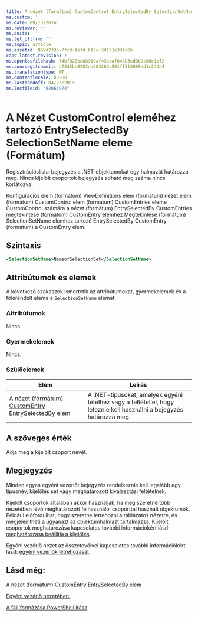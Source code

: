 ```yaml
---
title: A nézet (formátum) CustomControl EntrySelectedBy SelectionSetName eleme |} A Microsoft Docs
ms.custom: ''
ms.date: 09/13/2016
ms.reviewer: ''
ms.suite: ''
ms.tgt_pltfrm: ''
ms.topic: article
ms.assetid: 859d2335-7fcd-4efd-b1cc-3d171e334c6b
caps.latest.revision: 7
ms.openlocfilehash: f4bf820be88919af43eeaf043b3ed8b9c06e1bf2
ms.sourcegitcommit: e7445ba8203da304286c591ff513900ad1c244a4
ms.translationtype: MT
ms.contentlocale: hu-HU
ms.lasthandoff: 04/23/2019
ms.locfileid: "62063974"
---
```

# <a name="selectionsetname-element-for-entryselectedby-for-customcontrol-for-view-format"></a>A Nézet CustomControl eleméhez tartozó EntrySelectedBy SelectionSetName eleme (Formátum)

Regisztrációslista-bejegyzés a .NET-objektumokat egy halmazát határozza meg. Nincs kijelölt csoportok bejegyzés adható meg száma nincs korlátozva.

Konfigurációs elem (formátum) ViewDefinitions elem (formátum) nézet elem (formátum) CustomControl elem (formátum) CustomEntries eleme CustomControl számára a nézet (formátum) EntrySelectedBy CustomEntries megtekintése (formátum) CustomEntry elemhez Megtekintése (formátum) SelectionSetName elemhez tartozó EntrySelectedBy CustomEntry (formátum) a CustomEntry elem.

## <a name="syntax"></a>Szintaxis

```xml
<SelectionSetName>NameofSelectionSet</SelectionSetName>
```

## <a name="attributes-and-elements"></a>Attribútumok és elemek

A következő szakaszok ismertetik az attribútumokat, gyermekelemek és a fölérendelt eleme a `SelectionSetName` elemet.

### <a name="attributes"></a>Attribútumok

Nincs.

### <a name="child-elements"></a>Gyermekelemek

Nincs.

### <a name="parent-elements"></a>Szülőelemek

|Elem|Leírás|
|-------------|-----------------|
|[A nézet (formátum) CustomEntry EntrySelectedBy elem](./entryselectedby-element-for-customentry-for-customcontrol-for-view-format.md)|A .NET-típusokat, amelyek egyéni tételhez vagy a feltétellel, hogy léteznie kell használni a bejegyzés határozza meg.|

## <a name="text-value"></a>A szöveges érték

Adja meg a kijelölt csoport nevét.

## <a name="remarks"></a>Megjegyzés

Minden egyes egyéni vezérlőt bejegyzés rendelkeznie kell legalább egy típusnév, kijelölés set vagy meghatározott kiválasztási feltételnek.

Kijelölt csoportok általában akkor használják, ha meg szeretné több nézetében lévő meghatározott felhasználói csoporttal használt objektumok. Például előfordulhat, hogy szeretne létrehozni a táblázatos nézetre, és megjelenítheti a ugyanazt az objektumhalmazt tartalmazza. Kijelölt csoportok meghatározása kapcsolatos további információkért lásd: [meghatározása beállítja a kijelölés](./defining-selection-sets.md).

Egyéni vezérlő nézet az összetevőivel kapcsolatos további információkért lásd: [egyéni vezérlők létrehozását](./creating-custom-controls.md).

## <a name="see-also"></a>Lásd még:

[A nézet (formátum) CustomEntry EntrySelectedBy elem](./entryselectedby-element-for-customentry-for-customcontrol-for-view-format.md)

[Egyéni vezérlő nézetében.](./creating-custom-controls.md)

[A fájl formázása PowerShell írása](./writing-a-powershell-formatting-file.md)
